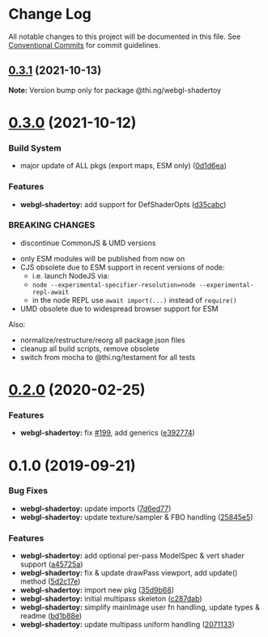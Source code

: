 # Change Log

All notable changes to this project will be documented in this file.
See [Conventional Commits](https://conventionalcommits.org) for commit guidelines.

## [0.3.1](https://github.com/thi-ng/umbrella/compare/@thi.ng/webgl-shadertoy@0.3.0...@thi.ng/webgl-shadertoy@0.3.1) (2021-10-13)

**Note:** Version bump only for package @thi.ng/webgl-shadertoy





# [0.3.0](https://github.com/thi-ng/umbrella/compare/@thi.ng/webgl-shadertoy@0.2.91...@thi.ng/webgl-shadertoy@0.3.0) (2021-10-12)


### Build System

* major update of ALL pkgs (export maps, ESM only) ([0d1d6ea](https://github.com/thi-ng/umbrella/commit/0d1d6ea9fab2a645d6c5f2bf2591459b939c09b6))


### Features

* **webgl-shadertoy:** add support for DefShaderOpts ([d35cabc](https://github.com/thi-ng/umbrella/commit/d35cabc3805b6c0c710778c21a45e6f13a477b7f))


### BREAKING CHANGES

* discontinue CommonJS & UMD versions

- only ESM modules will be published from now on
- CJS obsolete due to ESM support in recent versions of node:
  - i.e. launch NodeJS via:
  - `node --experimental-specifier-resolution=node --experimental-repl-await`
  - in the node REPL use `await import(...)` instead of `require()`
- UMD obsolete due to widespread browser support for ESM

Also:
- normalize/restructure/reorg all package.json files
- cleanup all build scripts, remove obsolete
- switch from mocha to @thi.ng/testament for all tests






#  [0.2.0](https://github.com/thi-ng/umbrella/compare/@thi.ng/webgl-shadertoy@0.1.4...@thi.ng/webgl-shadertoy@0.2.0) (2020-02-25) 

###  Features 

- **webgl-shadertoy:** fix [#199](https://github.com/thi-ng/umbrella/issues/199), add generics ([e392774](https://github.com/thi-ng/umbrella/commit/e392774945e4d29f145dba2fd17f99919b2c5fd5)) 

#  0.1.0 (2019-09-21) 

###  Bug Fixes 

- **webgl-shadertoy:** update imports ([7d6ed77](https://github.com/thi-ng/umbrella/commit/7d6ed77)) 
- **webgl-shadertoy:** update texture/sampler & FBO handling ([25845e5](https://github.com/thi-ng/umbrella/commit/25845e5)) 

###  Features 

- **webgl-shadertoy:** add optional per-pass ModelSpec & vert shader support ([a45725a](https://github.com/thi-ng/umbrella/commit/a45725a)) 
- **webgl-shadertoy:** fix & update drawPass viewport, add update() method ([5d2c17e](https://github.com/thi-ng/umbrella/commit/5d2c17e)) 
- **webgl-shadertoy:** import new pkg ([35d9b68](https://github.com/thi-ng/umbrella/commit/35d9b68)) 
- **webgl-shadertoy:** initial multipass skeleton ([c287dab](https://github.com/thi-ng/umbrella/commit/c287dab)) 
- **webgl-shadertoy:** simplify mainImage user fn handling, update types & readme ([bd1b88e](https://github.com/thi-ng/umbrella/commit/bd1b88e)) 
- **webgl-shadertoy:** update multipass uniform handling ([2071133](https://github.com/thi-ng/umbrella/commit/2071133))
